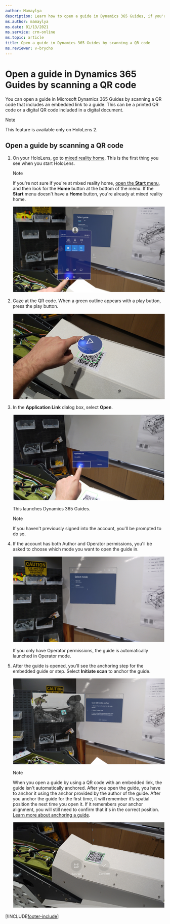 ```yaml
---
author: Mamaylya
description: Learn how to open a guide in Dynamics 365 Guides, if you're an operator, by scanning a QR code.
ms.author: mamaylya
ms.date: 01/13/2021
ms.service: crm-online
ms.topic: article
title: Open a guide in Dynamics 365 Guides by scanning a QR code
ms.reviewer: v-brycho
---
```


# Open a guide in Dynamics 365 Guides by scanning a QR code 

You can open a guide in Microsoft Dynamics 365 Guides by scanning a QR code that includes an embedded link to a guide. This can be a printed QR code or a digital QR code included in a digital document. 

> [!NOTE]
> This feature is available only on HoloLens 2.
 
## Open a guide by scanning a QR code

1. On your HoloLens, go to [mixed reality home](/hololens/hololens2-basic-usage#start-menu-mixed-reality-home-and-apps). This is the first thing you see when you start HoloLens.

    > [!NOTE]
    > If you're not sure if you're at mixed reality home, [open the **Start** menu](/hololens/hololens2-basic-usage#start-menu-mixed-reality-home-and-app), and then look for the **Home** button at the bottom of the menu. If the **Start** menu doesn't have a **Home** button, you're already at mixed reality home.
    
     ![Screenshot of mixed reality home](media/qr-code-open-mixed-reality-home.PNG "Screen shot of mixed reality home")

2. Gaze at the QR code. When a green outline appears with a play button, press the play button. 

    ![Green outline and play button](media/embed-qr-code-printed.PNG "Green outline and play button")
    
3. In the **Application Link** dialog box, select **Open**.

    ![Application Link dialog box with Open button](media/qr-code-open-application-link.PNG "Application Link dialog box with Open button")

     This launches Dynamics 365 Guides.    
    
    > [!NOTE] 
    > If you haven't previously signed into the account, you'll be prompted to do so. 
    
4. If the account has both Author and Operator permissions, you'll be asked to choose which mode you want to open the guide in. 

    ![Select mode dialog box](media/qr-code-open-select-mode.PNG "Select mode dialog box")

    If you only have Operator permissions, the guide is automatically launched in Operator mode.    
    
5. After the guide is opened, you'll see the anchoring step for the embedded guide or step. Select **Initiate scan** to anchor the guide.
    
    ![Scan QR code anchor dialog box](media/qr-code-open-anchor-step.PNG "Scan QR code anchor dialog box")
 
    > [!NOTE]
    > When you open a guide by using a QR code with an embedded link, the guide isn't automatically anchored. After you open the guide, you have to anchor it using the anchor
    provided by the author of the guide. After you anchor the guide for the first time, it will remember it’s spatial position the next time you open it. 
    If it remembers your anchor alignment, you will still need to confirm that it's in the correct position. [Learn more about anchoring a guide](operator-anchor.md).
    
    ![Example of Confirm button for confirming anchor position](media/qr-code-open-confirm-anchor.PNG "Example of Confirm button for confirming anchor position")
    


[!INCLUDE[footer-include](../includes/footer-banner.md)]
